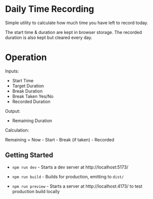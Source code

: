 # Daily Time Recording

Simple utility to calculate how much time you have left to record today.

The start time & duration are kept in browser storage. The recorded duration is also kept but cleared every day.

# Operation

Inputs:

- Start Time
- Target Duration
- Break Duration
- Break Taken Yes/No
- Recorded Duration

Output:

- Remaining Duration

Calculation:

Remaining = Now - Start - Break (if taken) - Recorded

## Getting Started

-   `npm run dev` - Starts a dev server at http://localhost:5173/

-   `npm run build` - Builds for production, emitting to `dist/`

-   `npm run preview` - Starts a server at http://localhost:4173/ to test production build locally